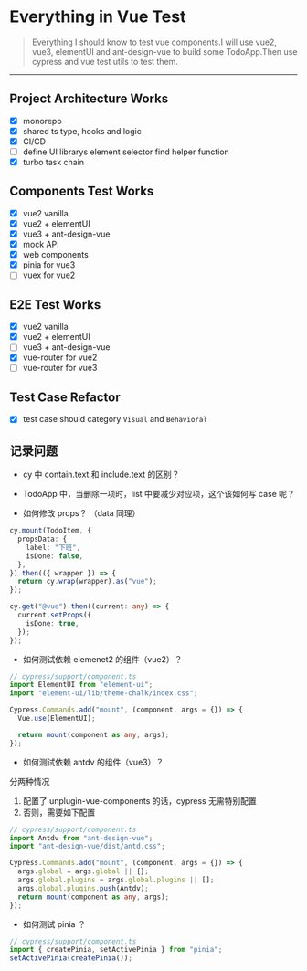# Everything in Vue Test

> Everything I should know to test vue components.I will use vue2, vue3, elementUI and ant-design-vue to build some TodoApp.Then use cypress and vue test utils to test them.

---

## Project Architecture Works

- [x] monorepo
- [x] shared ts type, hooks and logic
- [x] CI/CD
- [ ] define UI librarys element selector find helper function
- [x] turbo task chain

## Components Test Works

- [x] vue2 vanilla
- [x] vue2 + elementUI
- [x] vue3 + ant-design-vue
- [x] mock API
- [x] web components
- [x] pinia for vue3
- [ ] vuex for vue2

## E2E Test Works

- [x] vue2 vanilla
- [x] vue2 + elementUI
- [ ] vue3 + ant-design-vue
- [x] vue-router for vue2
- [ ] vue-router for vue3

## Test Case Refactor

- [x] test case should category `Visual` and `Behavioral`

## 记录问题

- cy 中 contain.text 和 include.text 的区别？

- TodoApp 中，当删除一项时，list 中要减少对应项，这个该如何写 case 呢？

- 如何修改 props？ （data 同理）

```ts
cy.mount(TodoItem, {
  propsData: {
    label: "下班",
    isDone: false,
  },
}).then(({ wrapper }) => {
  return cy.wrap(wrapper).as("vue");
});

cy.get("@vue").then((current: any) => {
  current.setProps({
    isDone: true,
  });
});
```

- 如何测试依赖 elemenet2 的组件（vue2）？

```ts
// cypress/support/component.ts
import ElementUI from "element-ui";
import "element-ui/lib/theme-chalk/index.css";

Cypress.Commands.add("mount", (component, args = {}) => {
  Vue.use(ElementUI);

  return mount(component as any, args);
});
```

- 如何测试依赖 antdv 的组件（vue3）？

分两种情况

1. 配置了 unplugin-vue-components 的话，cypress 无需特别配置
2. 否则，需要如下配置

```ts
// cypress/support/component.ts
import Antdv from "ant-design-vue";
import "ant-design-vue/dist/antd.css";

Cypress.Commands.add("mount", (component, args = {}) => {
  args.global = args.global || {};
  args.global.plugins = args.global.plugins || [];
  args.global.plugins.push(Antdv);
  return mount(component as any, args);
});
```

- 如何测试 pinia ？

```ts
// cypress/support/component.ts
import { createPinia, setActivePinia } from "pinia";
setActivePinia(createPinia());
```
